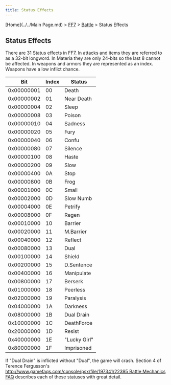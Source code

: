 ```yaml
---
title: Status Effects
---
```


[Home](../../Main Page.md) > [FF7](../../FF7.md) > [Battle](../Battle.md) > Status Effects

## Status Effects

There are 31 Status effects in FF7. In attacks and items they are referred to as a 32-bit longword. In Materia they are only 24-bits so the last 8 cannot be affected. In weapons and armors they are represented as an index. Weapons have a low inflict chance.

| Bit        | Index | Status       |
|------------|-------|--------------|
| 0x00000001 | 00    | Death        |
| 0x00000002 | 01    | Near Death   |
| 0x00000004 | 02    | Sleep        |
| 0x00000008 | 03    | Poison       |
| 0x00000010 | 04    | Sadness      |
| 0x00000020 | 05    | Fury         |
| 0x00000040 | 06    | Confu        |
| 0x00000080 | 07    | Silence      |
| 0x00000100 | 08    | Haste        |
| 0x00000200 | 09    | Slow         |
| 0x00000400 | 0A    | Stop         |
| 0x00000800 | 0B    | Frog         |
| 0x00001000 | 0C    | Small        |
| 0x00002000 | 0D    | Slow Numb    |
| 0x00004000 | 0E    | Petrify      |
| 0x00008000 | 0F    | Regen        |
| 0x00010000 | 10    | Barrier      |
| 0x00020000 | 11    | M.Barrier    |
| 0x00040000 | 12    | Reflect      |
| 0x00080000 | 13    | Dual         |
| 0x00100000 | 14    | Shield       |
| 0x00200000 | 15    | D.Sentence   |
| 0x00400000 | 16    | Manipulate   |
| 0x00800000 | 17    | Berserk      |
| 0x01000000 | 18    | Peerless     |
| 0x02000000 | 19    | Paralysis    |
| 0x04000000 | 1A    | Darkness     |
| 0x08000000 | 1B    | Dual Drain   |
| 0x10000000 | 1C    | DeathForce   |
| 0x20000000 | 1D    | Resist       |
| 0x40000000 | 1E    | "Lucky Girl" |
| 0x80000000 | 1F    | Imprisoned   |

If "Dual Drain" is inflicted without "Dual", the game will crash. Section 4 of Terence Fergusson's [http://www.gamefaqs.com/console/psx/file/197341/22395 Battle Mechanics FAQ](http://www.gamefaqs.com/console/psx/file/197341/22395_Battle_Mechanics_FAQ) describes each of these statuses with great detail.
